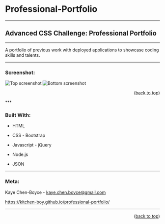 # Professional-Portfolio
***
## Advanced CSS Challenge: Professional Portfolio
***
A portfolio of previous work with deployed applications to showcase coding skills and talents. 
***
### Screenshot:
![Top screenshot](/.images/Top-porfolio-page.jpg)
![Bottom screenshot](/.images/Bottom-porfolio-page.jpg)

<p align="right">(<a href="#top">back to top</a>)</p>
***

### Built With:
* HTML
* CSS - Bootstrap
* Javascript - jQuery

* Node.js
* JSON
***
### Meta:
Kaye Chen-Boyce - kaye.chen.boyce@gmail.com

https://kitchen-boy.github.io/professional-portfolio/
***
<p align="right">(<a href="#top">back to top</a>)</p>